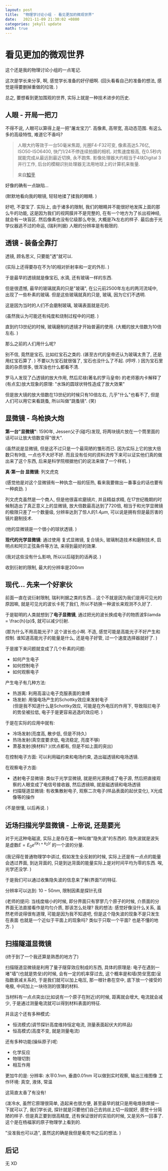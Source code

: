 ```yaml
---
layout: post
title:  "物理学讨论小组 - 看见更加的微观世界"
date:   2021-11-09 21:30:02 +0800 
categories: jekyll update
math: true
---
```

# 看见更加的微观世界
这个还是我的物理讨论小组的一点笔记. 

这次是学长来分享, 啊, 感觉学长准备的好仔细啊. 
(回头看看自己的准备的想法, 感觉是得要删掉重做的垃圾. )

总之, 要想看到更加围观的世界, 实际上就是一种技术进步的历史. 

## 人眼 - 开局一把刀
不得不说, 人眼可以算得上是一把"屠龙宝刀". 
高像素, 高带宽, 高动态范围. 有这么多的高级特性, 
难道它不香吗? 

> 人眼大约等效于一台50毫米焦距, 光圈F4-F32可变, 
> 像素高达5.76亿, ISO50-ISO6400, 
> 快门1/24不停连续拍摄的相机. 
> 对焦速度极高, 在0.5秒内就能完成从最远到最近切换, 永不跑焦. 
> 影像处理器大约相当于4块Digital 3并行工作, 
> 后台的模糊识别处理器无法用地球上的计算机来衡量. 
> 
> 来自[知乎](https://www.zhihu.com/question/26187453/answer/32305842)

好像的确有一点缺陷... 

(默默地看向我的眼镜, 轻轻地揉了揉我的眼睛. )

好吧, 不耍宝了. 实际上, 由于诸多的限制, 
我们的眼睛并不能很好地发挥上面的那么牛的功能, 
这是因为我们的视网膜并不是完整的, 
在有一个地方为了长出视神经, 就会有一块盲区. 
然后像素也没有亿级那么夸张, 大概是7k左右的样子. 
最后由于光学仪器逃不过的命运, (瑞利判据) 
人眼的分辨率是有极限的. 

## 透镜 - 装备全靠打
透镜, 顾名思义, 只要能"透"就可以. 

(实际上还得要存在不为$1$的相对折射率和一定的外形. )

于是最早的透镜就是像宝石, 水滴, 还有玻璃一样的东西. 

但是很遗憾, 最早的玻璃就真的只是"玻璃", 
在公元前2500年左右的两河流域中, 出现了一些朴素的玻璃. 
但是这些玻璃就真的只是, 玻璃, 因为它们不透明. 

这是因为当时的人们不会磨制玻璃, 玻璃表面就是花的. 

(虽然我认为可能还有纯度和烧制过程中的问题. )

直到约13世纪的时候, 玻璃磨制的透镜才开始普遍的使用. 
(大概的放大倍数为10倍左右. )

那么之前的人们用什么呢? 

别不信, 竟然是宝石, 比如红宝石之类的. 
(甚至古代的皇帝还认为玻璃太贵了, 还是用红宝石算了. )
不要以为宝石就很强了, 宝石也没什么了不起. (哼哼. )
因为宝石里面的杂质很多, 很浑浊也什么都看不清. 

罗马人发现了凸透镜的放大作用, 然后尼禄(著名的罗马皇帝)
的老师塞内卡解释了(有点玄)放大现象的原理: 
"水珠的圆球状特性造成了放大效果"

但是放大镜的放大倍数在13世纪的时候只有$10$倍左右, 
几乎"什么"也看不了, 但是人们可以用它来看跳蚤, 
所以叫做"跳蚤镜". (笑)

## 显微镜 - 鸟枪换大炮
**第一台"显微镜"**: 1590年, Jessen父子(碰巧)发现, 
将两块镜片放在一个筒里面的话可以让放大倍数变得"很大". 

(虽然说是显微镜, 但是这不过只是一个最简陋的雏形而已. 
因为实际上它的放大倍数只有$9$倍, 一点也不大好不好. 
而且没有任何的资料流传下来可以证实他们真的做出来了这个东西, 
后来是科学院根据他们的说法来做了一个样机. )

**真·第一台 显微镜**: 列文虎克

(感觉他是对这个显微镜有一种执念一般的狂热, 
看来我要做出一番事业的话也要有一种疯劲. )

列文虎克虽然是一个商人, 但是他很喜欢磨镜片, 
并且精益求精, 在17世纪晚期的时候制造出了真正意义上的显微镜, 
放大倍数最高达到了$720$倍, 
相当于和光学显微镜的极限只差了一个数量级, 
分辨率达到了惊人的$1.4\mu m$, 
可以说是拥有但是最厉害的镜片磨制技术. 

(他的显微镜是一个很小的球状透镜. )

**现代的光学显微镜**: 通过使用
复式显微镜, 复合镜头, 玻璃制造技术和磨制技术, 
启明点和阿贝正弦条件等方法, 来得到最好的效果. 

(我对这些没有什么影响, 所以以后碰到的话再说. )

收到衍射的限制, 最大的分辨率是$200 nm$

## 现代... 先来一个好家伙
前面一直在说衍射限制, 瑞利判据之类的东西... 
这个不就是因为我们是用可见光的原因嘛, 
就是可见光的波长卡死了我们, 所以不妨换一种波长来观测不久好了. 

于是聪明的人类就想到了**电子显微镜**, 
通过把光的波长换成电子的物质波$\lamda = \frac{h}{p}$, 
就可以减少衍射. 

(那为什么不用高能光子? 这个波长也小啊. 
不造, 感觉可能是高能光子不好产生和控制. 
谁知道高能光子的能量是什么, 还是电子好管, 
过一个速度选择器就好了. )

于是接下来问题就变成了几个朴素的问题: 
* 如何产生电子
* 如何控制电子
* 如何观察电子
  
产生电子有几种方法: 
* 热游离: 利用高温让电子克服表面的束缚
* 场发射: 用强电场产生的Schottky效应来发射电子  
  (但是我不知道什么是Schottky效应, 
  可能是在外电压的作用下, 导致阻拦电子的势垒被拉低, 
  电子于是更容易逃逸的效应吧. )

于是在实际的应用中就有: 
* 冷场发射(亮度高, 散步低, 但是不持久)
* 热场发射(真空度要求低, 电流稳定, 亮度不够)
* 萧基发射(换材料? )(优点都有, 但是不如上面的突出)

在控制电子方面: 
可以利用磁约束和电场约束, 造出磁透镜和电场透镜. 

在观察电子方面: 
* 透射电子显微镜: 类似于光学显微镜, 就是把光源换成了电子源, 
  然后把直接观察的人眼变成了电信号接收器, 然后透镜嘛, 
  就是磁透镜和电场透镜
* 扫描隧道显微镜: 有收集散射电子, 
  观察二次电子(样品表面的起伏变化), X光成像等的操作

(不是很懂, 以后再说. )

## 近场扫描光学显微镜 - 上帝说, 还是要光
对于光这种电磁波, 实际上是存在着一种叫做"隐失波"的东西的. 
隐失波就是波矢是虚数$E=E_0 e^{i(k_1+k_2)r}$
的一个波的分量. 

(我记得在普通物理学中讲过, 假如发生全反射的时候, 
实际上还是有一点点的能量会透过界面, 到达背面的, 
只是到达背面的能量实际上是对时间平均为零的东西. 
唉, 光学还没学. )

于是我们可以通过收集隐失波的信息来了解(界面?)的特征. 

分辨率可以达到: $10-50nm$, 限制因素是探针孔径

(老师的提问: 当线度缩小的时候, 即分界面只有寥寥几个原子的时候, 
介质面的分界面无法直接看作是均匀介质, 那该怎么处理? 
我的想法: 感觉好像没什么关系, 虽然老师说得很有道理, 
可能是因为我不知道吧, 但是这个隐失波的现象不是只发生在表面
也就是一个近似于平面上的现象吗? 类似于只取一个平面? 
也是不懂的地方. )

## 扫描隧道显微镜
(终于到了一个我还算是熟悉的地方了)

扫描隧道显微镜是利用了量子隧穿效应制成的东西, 
具体的原理是: 电子在遇到一堵"墙"(也就是势垒)的时候, 
会有一定的机率穿过去, 这个概率是和墙(势垒宽度)呈指数衰减关系的,
于是我们就可以加上电压, 那一根针悬在空中, 底下放一个接受的电极,
中间加上一块待测的很薄的材料. 

当材料有一点点突出(比如说有一个原子在附近)的时候, 
距离就会增大, 电流就会减少, 
于是通过测量电流就可以得到材料表面的特征. 

并且这个还有多种模式: 
* 恒流模式(调节探针高度维持恒定电流, 测量表面起伏大的样品)
* 恒高模式(高度不变, 就是测量电流)

还有多种功能(操纵原子)呢: 
* 化学反应
* 物理切割
* 相互作用

更加牛的是: 
分辨率: 水平0.1nm, 垂直0.01nm
可以做到实时观察, 输出三维图像
工作环境: 真空, 液体, 常温

这简直太香了有没有! 

(泼冷水, 虽然它原理很简单, 造起来也很方便, 
甚至最早的就只是用电烙铁焊接一下就可以了, 
我们学长说, 探针就是只要他们自己去钨丝上切一段就好, 
感觉十分简陋的样子. 
但是真正要到很高精度, 还有保证很好的实验的时候, 
又是另外一回事了. 这个是在杨福家的原子物理学上看到的. 

"没准我也可以造", 虽然这的确是我但是看完书之后的想法. )

## 后记
无
XD